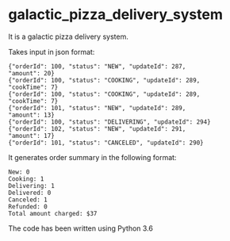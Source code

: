# galactic_pizza_delivery_system

It is a galactic pizza delivery system.

Takes input in json format:

```
{"orderId": 100, "status": "NEW", "updateId": 287,
"amount": 20}
{"orderId": 100, "status": "COOKING", "updateId": 289,
"cookTime": 7}
{"orderId": 100, "status": "COOKING", "updateId": 289,
"cookTime": 7}
{"orderId": 101, "status": "NEW", "updateId": 289,
"amount": 13}
{"orderId": 100, "status": "DELIVERING", "updateId": 294}
{"orderId": 102, "status": "NEW", "updateId": 291,
"amount": 17}
{"orderId": 101, "status": "CANCELED", "updateId": 290}
```

It generates order summary in the following format:
```
New: 0
Cooking: 1
Delivering: 1
Delivered: 0
Canceled: 1
Refunded: 0
Total amount charged: $37

```

The code has been written using Python 3.6
